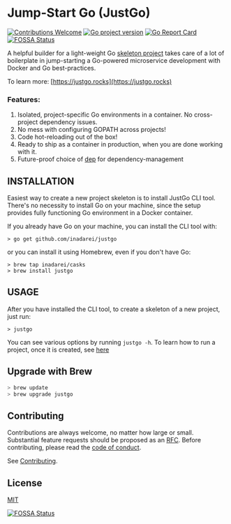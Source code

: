 # Jump-Start Go (JustGo)
[![Contributions Welcome](https://img.shields.io/badge/contributions-welcome-brightgreen.svg?style=flat)](https://github.com/inadarei/justgo/issues)
[![Go project version](https://badge.fury.io/go/github.com%2Finadarei%2Fjustgo.svg)](https://badge.fury.io/go/github.com%2Finadarei%2Fjustgo)
[![Go Report Card](https://goreportcard.com/badge/github.com/inadarei/justgo)](https://goreportcard.com/report/github.com/inadarei/justgo-microservice)
[![FOSSA Status](https://app.fossa.io/api/projects/git%2Bgithub.com%2Finadarei%2Fjustgo.svg?type=shield)](https://app.fossa.io/projects/git%2Bgithub.com%2Finadarei%2Fjustgo?ref=badge_shield)

A helpful builder for a light-weight Go [skeleton project](https://github.com/inadarei/justgo-microservice) takes care of a lot of boilerplate in jump-starting a Go-powered microservice development with Docker and Go best-practices.

To learn more: [https://justgo.rocks](https://justgo.rocks)

### Features:

1. Isolated, project-specific Go environments in a container. No cross-project dependency issues.
2. No mess with configuring GOPATH across projects!
3. Code hot-reloading out of the box!
4. Ready to ship as a container in production, when you are done working with it.
5. Future-proof choice of [dep](https://github.com/golang/dep) for dependency-management

## INSTALLATION 

Easiest way to create a new project skeleton is to install JustGo CLI tool.
There's no necessity to install Go on your machine, since the setup provides
fully functioning Go environment in a Docker container.

If you already have Go on your machine, you can install the CLI tool with:

```
> go get github.com/inadarei/justgo
```

or you can install it using Homebrew, even if you don't have Go:

```
> brew tap inadarei/casks
> brew install justgo
```

## USAGE

After you have installed the CLI tool, to create a skeleton of a new project,
just run:

```
> justgo
```

You can see various options by running `justgo -h`. To learn how to run a
project, once it is created, see
[here](https://github.com/inadarei/justgo-microservice#how-to-run-a-project-once-created)

## Upgrade with Brew

```BASH
> brew update
> brew upgrade justgo
```

## Contributing
Contributions are always welcome, no matter how large or small. Substantial feature requests should be proposed as an [RFC](https://github.com/apiaryio/api-blueprint-rfcs/blob/master/template.md). Before contributing, please read the [code of conduct](https://github.com/inadarei/justgo/blob/master/CODE_OF_CONDUCT.md).

See [Contributing](CONTRIBUTING.md).

## License

[MIT](LICENSE)


[![FOSSA Status](https://app.fossa.io/api/projects/git%2Bgithub.com%2Finadarei%2Fjustgo.svg?type=large)](https://app.fossa.io/projects/git%2Bgithub.com%2Finadarei%2Fjustgo?ref=badge_large)